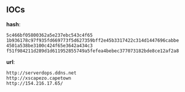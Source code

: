 
## IOCs

__hash__:

```text
5c466bf05800362a5e237ebc543c4f65
1b936178c97f935fd669773f5d627359bff2e45b3317422c314d1447696cabbe
4501a538be3100c424f65e3642a434c3
f51f984211d289d1d611952855749a5fefea4bebec377073182bde8ce12af2a8
```
__url__:

```text
http://serverdops.ddns.net
http://xscapezo.capetown
http://154.216.17.65/
```